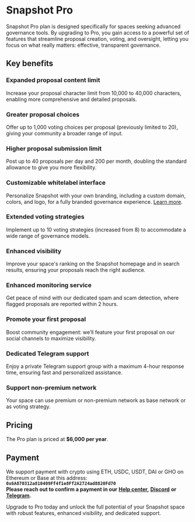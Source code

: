 # Snapshot Pro

Snapshot Pro plan is designed specifically for spaces seeking advanced governance tools. By upgrading to Pro, you gain access to a powerful set of features that streamline proposal creation, voting, and oversight, letting you focus on what really matters: effective, transparent governance.

## Key benefits

### **Expanded proposal content limit**

Increase your proposal character limit from 10,000 to 40,000 characters, enabling more comprehensive and detailed proposals.

### Greater proposal choices

Offer up to 1,000 voting choices per proposal (previously limited to 20), giving your community a broader range of input.

### Higher proposal submission limit

Post up to 40 proposals per day and 200 per month, doubling the standard allowance to give you more flexibility.

### Customizable whitelabel interface

Personalize Snapshot with your own branding, including a custom domain, colors, and logo, for a fully branded governance experience. [Learn more](add-custom-domain.md).

### Extended voting strategies

Implement up to 10 voting strategies (increased from 8) to accommodate a wide range of governance models.

### Enhanced visibility

Improve your space's ranking on the Snapshot homepage and in search results, ensuring your proposals reach the right audience.

### Enhanced monitoring service

Get peace of mind with our dedicated spam and scam detection, where flagged proposals are reported within 2 hours.

### Promote your first proposal

Boost community engagement: we’ll feature your first proposal on our social channels to maximize visibility.

### Dedicated Telegram support

Enjoy a private Telegram support group with a maximum 4-hour response time, ensuring fast and personalized assistance.

### Support non-premium network

Your space can use premium or non-premium network as base network or as voting strategy.

## Pricing

The Pro plan is priced at **$6,000 per year**.

## Payment

We support payment with crypto using ETH, USDC, USDT, DAI or GHO on Ethereum or Base at this address: **`0x6A870312a810409Ff4f1e8Ff2A2724ad8820Fd70`**\
**Please reach out to confirm a payment in our** [**Help center**](https://help.snapshot.org/en/)**,** [**Discord**](https://discord.snapshot.org) **or** [**Telegram**](https://t.me/bonustrack)**.**

Upgrade to Pro today and unlock the full potential of your Snapshot space with robust features, enhanced visibility, and dedicated support.
